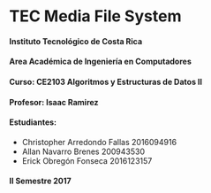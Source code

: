 # TEC Media File System

#### Instituto Tecnológico de Costa Rica
#### Area Académica de Ingeniería en Computadores
#### **Curso:** CE2103 Algoritmos y Estructuras de Datos II

#### **Profesor:** Isaac Ramirez

#### **Estudiantes:**
* Christopher Arredondo Fallas 2016094916
* Allan Navarro Brenes 200943530
* Erick Obregón Fonseca 2016123157

#### II Semestre 2017
